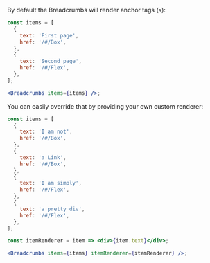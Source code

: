 By default the Breadcrumbs will render anchor tags (`a`):

```jsx harmony
const items = [
  {
    text: 'First page',
    href: '/#/Box',
  },
  {
    text: 'Second page',
    href: '/#/Flex',
  },
];

<Breadcrumbs items={items} />;
```

You can easily override that by providing your own custom renderer:

```jsx harmony
const items = [
  {
    text: 'I am not',
    href: '/#/Box',
  },
  {
    text: 'a Link',
    href: '/#/Box',
  },
  {
    text: 'I am simply',
    href: '/#/Flex',
  },
  {
    text: 'a pretty div',
    href: '/#/Flex',
  },
];

const itemRenderer = item => <div>{item.text}</div>;

<Breadcrumbs items={items} itemRenderer={itemRenderer} />;
```
